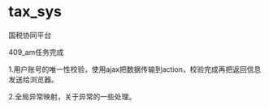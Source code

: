 # tax_sys
国税协同平台

409_am任务完成

1.用户账号的唯一性校验，使用ajax把数据传输到action，校验完成再把返回信息发送给浏览器。

2.全局异常映射，关于异常的一些处理。
